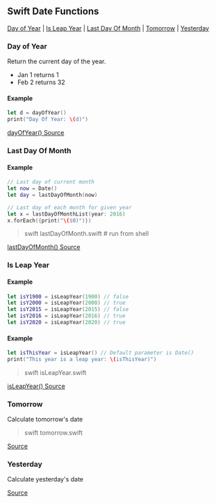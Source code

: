 
## Swift Date Functions

[Day of Year](#day-of-Year) | [Is Leap Year](#is-Leap-Year) | [Last Day Of Month](#last-Day-Of-Month) | [Tomorrow](#tomorrow) | [Yesterday](#yesterday)

### Day of Year
Return the current day of the year.

- Jan 1 returns 1
- Feb 2 returns 32

#### Example
```swift
let d = dayOfYear()
print("Day Of Year: \(d)")
```

[dayOfYear() Source](dayOfYear.swift)

### Last Day Of Month

#### Example
```swift
// Last day of current month
let now = Date()
let day = lastDayOfMonth(now)
```

```swift
// Last day of each month for given year
let x = lastDayOfMonthList(year: 2016)
x.forEach({print("\($0)")})
```

> swift lastDayOfMonth.swift # run from shell

[lastDayOfMonth() Source](lastDayOfMonth.swift)

### Is Leap Year

#### Example

```swift
let isY1900 = isLeapYear(1900) // false
let isY2000 = isLeapYear(2000) // true
let isY2015 = isLeapYear(2015) // false
let isY2016 = isLeapYear(2016) // true
let isY2020 = isLeapYear(2020) // true
```
#### Example
```swift
let isThisYear = isLeapYear() // Default parameter is Date()
print("This year is a leap year: \(isThisYear)")
```

> swift isLeapYear.swift

[isLeapYear() Source](isLeapYear.swift)

### Tomorrow
Calculate tomorrow's date

> swift tomorrow.swift

[Source](tomorrow.swift)

### Yesterday
Calculate yesterday's date

[Source](yesterday.swift)

